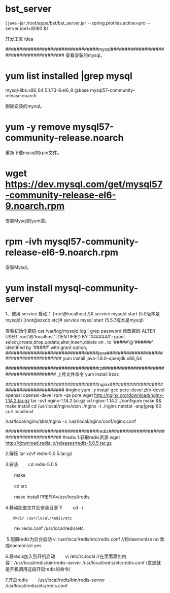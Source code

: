 # bst_server

( java -jar /root/apps/bst/bst_server.jar --spring.profiles.active=pro --server.port=8080 &)

开发工具 idea

#################################mysql########################################
查看安装的mysql。
# yum list installed |grep mysql
mysql-libs.x86_64 5.1.73-8.el6_8 @base
mysql57-community-release.noarch

删除安装的mysql。
# yum -y remove mysql57-community-release.noarch

重新下载mysql的rpm文件。
# wget https://dev.mysql.com/get/mysql57-community-release-el6-9.noarch.rpm

安装Mysql的yum源。
# rpm -ivh mysql57-community-release-el6-9.noarch.rpm

安装Mysql。
# yum install mysql-community-server

1、使用 service 启动：
[root@localhost /]# service mysqld start (5.0版本是mysqld)
[root@szxdb etc]# service mysql start (5.5.7版本是mysql)

查看初始化密码
cat /var/log/mysqld.log | grep password
修改密码
ALTER USER 'root'@'localhost' IDENTIFIED BY '#######';
grant select,create,drop,update,alter,insert,delete  on *.* to '#####'@'######' identified by '#####' with grant option;
#################################java########################################
yum install java-1.8.0-openjdk.x86_64

#################################rz########################################
上传文件命令
yum install lrzsz

#################################nginx########################################
#nginx
 yum -y install gcc pcre-devel zlib-devel openssl openssl-devel
 rpm -qa pcre
 wget http://nginx.org/download/nginx-1.14.2.tar.gz
 tar -xvf nginx-1.14.2.tar.gz
 cd  nginx-1.14.2
 ./configure
 make && make install
 cd /usr/local/nginx/sbin
 ./nginx -t
 ./nginx
 netstat -anp|grep 80
 curl localhost

/usr/local/nginx/sbin/nginx -c /usr/local/nginx/conf/nginx.conf

#################################redis########################################
#redis
1.获取redis资源
wget http://download.redis.io/releases/redis-5.0.5.tar.gz

2.解压
tar xzvf redis-5.0.5.tar.gz

3.安装
　　cd redis-5.0.5

　　make

　　cd src

　　make install PREFIX=/usr/local/redis

4.移动配置文件到安装目录下
　　cd ../

    　　mkdir /usr/local/redis/etc

　　mv redis.conf /usr/local/redis/etc

 5.配置redis为后台启动
vi /usr/local/redis/etc/redis.conf //将daemonize no 改成daemonize yes

6.将redis加入到开机启动
　　vi /etc/rc.local //在里面添加内容：/usr/local/redis/bin/redis-server /usr/local/redis/etc/redis.conf (意思就是开机调用这段开启redis的命令)

7.开启redis
　　/usr/local/redis/bin/redis-server /usr/local/redis/etc/redis.conf